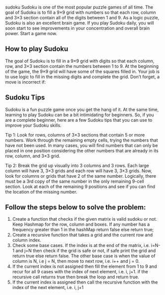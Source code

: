 sudoku
Sudoku is one of the most popular puzzle games of all time. The goal of Sudoku is to fill a 9×9 grid with numbers so that each row, column and 3×3 section contain all of the digits between 1 and 9. As a logic puzzle, Sudoku is also an excellent brain game. If you play Sudoku daily, you will soon start to see improvements in your concentration and overall brain power. Start a game now. 

## How to play Sudoku
The goal of Sudoku is to fill in a 9×9 grid with digits so that each column, row, and 3×3 section contain the numbers between 1 to 9. At the beginning of the game, the 9×9 grid will have some of the squares filled in. Your job is to use logic to fill in the missing digits and complete the grid. Don’t forget, a move is incorrect if:

## Sudoku Tips
Sudoku is a fun puzzle game once you get the hang of it. At the same time, learning to play Sudoku can be a bit intimidating for beginners. So, if you are a complete beginner, here are a few Sudoku tips that you can use to improve your Sudoku skills.

Tip 1: Look for rows, columns of 3×3 sections that contain 5 or more numbers. Work through the remaining empty cells, trying the numbers that have not been used. In many cases, you will find numbers that can only be placed in one position considering the other numbers that are already in its row, column, and 3×3 grid.

Tip 2: Break the grid up visually into 3 columns and 3 rows. Each large column will have 3, 3×3 grids and each row will have 3, 3×3 grids. Now, look for columns or grids that have 2 of the same number. Logically, there must be a 3rd copy of the same number in the only remaining 9-cell section. Look at each of the remaining 9 positions and see if you can find the location of the missing number.



## Follow the steps below to solve the problem:
1. Create a function that checks if the given matrix is valid sudoku or not. Keep Hashmap for the row, column and boxes. If any number has a frequency greater than 1 in the hashMap return false else return true;
2. Create a recursive function that takes a grid and the current row and column index.
3. Check some base cases. 
If the index is at the end of the matrix, i.e. i=N-1 and j=N then check if the grid is safe or not, if safe print the grid and return true else return false. 
The other base case is when the value of column is N, i.e j = N, then move to next row, i.e. i++ and j = 0.
4. If the current index is not assigned then fill the element from 1 to 9 and recur for all 9 cases with the index of next element, i.e. i, j+1. if the recursive call returns true then break the loop and return true.
5. If the current index is assigned then call the recursive function with the index of the next element, i.e. i, j+1
